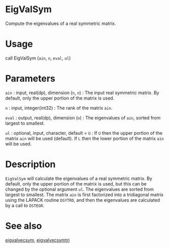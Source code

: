 # EigValSym

Compute the eigenvalues of a real symmetric matrix.

# Usage

call EigValSym (`ain`, `n`, `eval`, `ul`)

# Parameters

`ain` : input, real(dp), dimension (`n`, `n`)
:   The input real symmetric matrix. By default, only the upper portion of the matrix is used.

`n` : input, integer(int32)
:   The rank of the matrix `ain`.

`eval` : output, real(dp), dimension (`n`)
:   The eigenvalues of `ain`, sorted from largest to smallest.

`ul` : optional, input, character, default = `U`
:   If `U` then the upper portion of the matrix `ain` will be used (default). If `L` then the lower portion of the matrix `ain` will be used.

# Description

`EigValSym` will calculate the eigenvalues of a real symmetric matrix. By default, only the upper portion of the matrix is used, but this can be changed by the optional argument `ul`. The eigenvalues are sorted from largest to smallest. The matrix `ain` is first factorized into a tridiagonal matrix using the LAPACK routine `DSYTRD`, and then the eigenvalues are calculated by a call to `DSTEGR`.

# See also

[eigvalvecsym](eigvalvecsym.html), [eigvalvecsymtri](eigvalvecsymtri.html)
